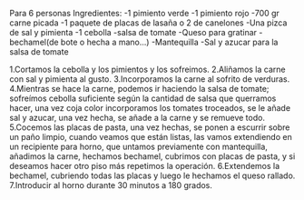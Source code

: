 Para 6 personas
Ingredientes:
-1 pimiento verde
-1 pimiento rojo
-700 gr carne picada
-1 paquete de placas de lasaña o 2 de canelones
-Una pizca de sal y pimienta
-1 cebolla
-salsa de tomate
-Queso para gratinar
-bechamel(de bote o hecha a mano...)
-Mantequilla
-Sal y azucar para la salsa de tomate

1.Cortamos la cebolla y los pimientos y los sofreimos.
2.Aliñamos la carne con sal y pimienta al gusto.
3.Incorporamos la carne al sofrito de verduras.
4.Mientras se hace la carne, podemos ir haciendo la salsa de tomate;
 sofreímos cebolla suficiente según la cantidad de salsa que querramos hacer,
 una vez coja color incorporamos los tomates troceados, se le añade sal y azucar, una vez hecha,
 se añade a la carne y se remueve todo.
5.Cocemos las placas de pasta, una vez hechas, se ponen a escurrir sobre un paño limpio,
cuando veamos que están listas, las vamos extendiendo en un recipiente para horno, que untamos
 previamente con mantequilla, añadimos la carne, hechamos bechamel,
cubrimos con placas de pasta, y si deseamos hacer otro piso más repetimos la operación.
6.Extendemos la bechamel, cubriendo todas las placas y luego le hechamos el queso rallado.
7.Introducir al horno durante 30 minutos a 180 grados. 